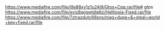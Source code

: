 
https://www.mediafire.com/file/i9s88xy1z1u24i9/Gtos+Cpp.rar/file# gtps
https://www.mediafire.com/file/eyiz8wjgwtdie6z/Helltopia-Fixed.rar/file
https://www.mediafire.com/file/7ztrazdutc68sns/mag+dupe+&+steal+world+key+fixed.rar/file
